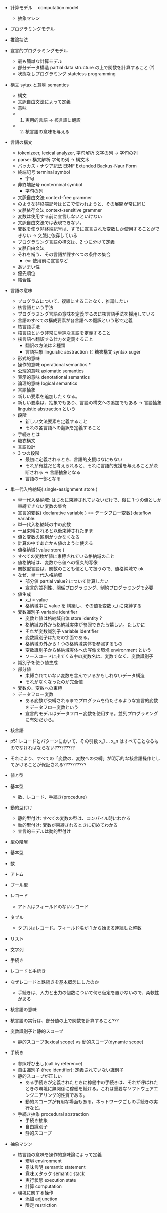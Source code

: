 - 計算モデル　 computation model
  - 抽象マシン
- プログラミングモデル
- 推論技法
- 宣言的プログラミングモデル
  - 最も簡単な計算モデル
  - 部分データ構造 partial data structure の上で関数を計算すること (?)
  - 状態なしプログラミング stateless programming
- 構文 sytax と意味 semantics
  - 構文
  - 文脈自由文法によって定義
  - 意味
  - 1. 実用的言語 → 核言語に翻訳
  - 2. 核言語の意味を与える
- 言語の構文
  - tokenizeer, lexical analyzer, 字句解析 文字の列 → 字句の列
  - parser 構文解析 字句の列 → 構文木
  - バッカス・ナウア記法 EBNF Extended Backus-Naur Form
  - 終端記号 terminal symbol
    - 字句
  - 非終端記号 nonterminal symbol
    - 字句の列
  - 文脈自由文法 context-free grammer
  - <digit>のような非終端記号はどこで使われようと、その展開が常に同じ
  - 文脈依存文法 context-sensitive grammer
  - 変数は使用する前に宣言しないといけない
  - 文脈自由文法では表現できない。
  - 変数を使う非終端記号は、すでに宣言された変数しか使用することができない → 文脈に依存している
  - プログラミング言語の構文は、2 つに分けて定義
  - 文脈自由文法
  - それを補う、その言語が課すべつの条件の集合
    - ex: 使用前に宣言など
  - あいまい性
  - 優先順位
  - 結合性
- 言語の意味

  - プログラムについて、複雑にすることなく、推論したい
  - 核言語という手法
  - プログラミング言語の意味を定義するのに核言語手法を採用している
  - 言語のすべての構成要素が各言語への翻訳という形で定義
  - 核言語手法
  - 核言語という非常に単純な言語を定義すること
  - 核言語へ翻訳する仕方を定義すること
    - 翻訳の方法は２種類
    - 言語抽象 linguistic abstraction と 糖衣構文 syntax suger
  - 形式的意味
  - 操作的意味 operational semantics \*
  - 公理的意味 axiomatic semantics
  - 表示的意味 denotational semantics
  - 論理的意味 logical semantics
  - 言語抽象
  - 新しい要素を追加したくなる。
  - 新しい要素は、抽象でもあり、言語の構文への追加でもある → 言語抽象 linguistic abstraction という
  - 段階
    - 新しい文法要素を定義すること
    - それの各言語への翻訳を定義すること
  - 手続きとは
  - 糖衣構文
  - 言語設計
  - 3 つの段階
    - 最初に定義されるとき、言語的支援はなにもない
    - それが有益だと考えられると、それに言語的支援を与えることが決断される → 言語抽象となる
    - 言語の一部となる

- 単一代入格納域( single-assignment store )

  - 単一代入格納域: はじめに束縛されていないだけで、後に 1 つの値としか束縛できない変数の集合
  - 宣言的変数( declarative variable ) == データフロー変数( dataflow variable:
  - 単一代入格納域の中の変数
  - 一旦束縛されると以後束縛されたまま
  - 値と変数の区別がつかなくなる
  - 計算の中であたかも値のように使える
  - 値格納域( value store )
  - すべての変数が値に束縛されている格納域のこと
  - 値格納域は、変数から値への恒久的写像
  - 関数型言語は、関数のことも値として扱うので、値格納域で ok
  - なぜ、単一代入格納域
    - 部分値 partial value? について計算したい
    - 宣言的並列性、関係プログラミング、制約プログラミングで必要
  - 値生成
    - x_i = value
    - 格納域中に value を 構築し、その値を変数 x_i に束縛する
  - 変数識別子 variable identifier
    - 変数と値は格納域自体 store identity ?
    - 格納域の外から格納域実体が参照できたら嬉しい。たしかに
    - それが変数識別子 variable identifier
    - 変数識別子はただの字面である。
    - 格納域の外から 1 つの格納域実体を参照するもの
    - 変数識別子から格納域実体への写像を環境 environment という
    - ソースコードに出てくる中の変数名は、変数でなく、変数識別子
  - 識別子を使う値生成
  - 部分値
    - 束縛されていない変数を含んでいるかもしれないデータ構造
    - それがなくなったのが完全値
  - 変数の、変数への束縛
  - データフロー変数
    - ある変数が束縛されるまでプログラムを待たせるような宣言的変数をデータフロー変数という
    - 宣言的モデルはデータフロー変数を使用する。並列プログラミングに有効だから。

- 核言語

- p51 レコードとパターンにおいて、その引数 x_1 … x_n はすべてことなるものでなければならない?????????
- それにより、すべての「変数の、変数への束縛」が明示的な核言語操作としてかけることが保証される??????????
- 値と型
- 基本型
  - 数、レコード、手続き(procedure)
- 動的型付け
  - 静的型付け: すべての変数の型は、コンパイル時にわかる
  - 動的型付け: 変数が束縛されるときに初めてわかる
  - 宣言的モデルは動的型付け
- 型の階層
- 基本型
- 数
- アトム
- ブール型
- レコード
  - アトムはフィールドのないレコード
- タプル
  - タプルはレコード。フィールド名が 1 から始まる連続した整数
- リスト
- 文字列
- 手続き

- レコードと手続き
- なぜレコードと鉄続きを基本概念にしたのか
  - 手続きは、入力と出力の個数について何ら仮定を置かないので、柔軟性がある
- 核言語の意味
- 核言語の実行は、部分値の上で関数を計算すること???
- 変数識別子と静的スコープ
  - 静的スコープ(lexical scope) vs 動的スコープ(dynamic scope)
- 手続き
  - 参照呼び出し(call by reference)
  - 自由識別子 (free identifier): 定義されていない識別子
  - 静的スコープが正しい
    - ある手続きが定義されたときに稼働中の手続きは、それが呼ばれたときの環境に無関係に稼働を続ける。これは重要なソフトウェアエンジニアリング的性質である。
    - 動的スコープが有用な場面もある。ネットワークごしの手続きの実行など。
  - 手続き抽象 procedural abstraction
    - 手続き抽象
    - 自由識別子
    - 静的スコープ
- 抽象マシン
  - 核言語の意味を操作的意味論によって定義
    - 環境 environment
    - 意味言明 semantic statement
    - 意味スタック semantic stack
    - 実行状態 execution state
    - 計算 computation
  - 環境に関する操作
    - 添加 adjunction
    - 限定 restriction
